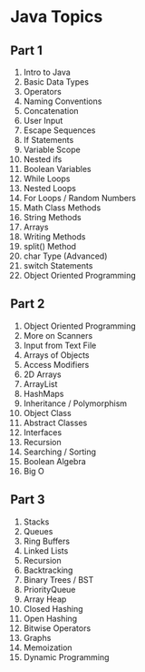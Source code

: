 # Java Topics

## Part 1

1. Intro to Java
2. Basic Data Types
3. Operators
4. Naming Conventions
5. Concatenation
6. User Input
7. Escape Sequences
8. If Statements
9. Variable Scope
10. Nested ifs
11. Boolean Variables
12. While Loops
13. Nested Loops
14. For Loops / Random Numbers
15. Math Class Methods
16. String Methods
17. Arrays
18. Writing Methods
19. split() Method
20. char Type (Advanced)
21. switch Statements
22. Object Oriented Programming

## Part 2

1. Object Oriented Programming
2. More on Scanners
3. Input from Text File
4. Arrays of Objects
5. Access Modifiers
6. 2D Arrays
7. ArrayList
8. HashMaps
9. Inheritance / Polymorphism
10. Object Class
11. Abstract Classes
12. Interfaces
13. Recursion
14. Searching / Sorting
15. Boolean Algebra
16. Big O

## Part 3

1. Stacks
2. Queues
3. Ring Buffers
4. Linked Lists
5. Recursion
6. Backtracking
7. Binary Trees / BST
8. PriorityQueue
9. Array Heap
10. Closed Hashing
11. Open Hashing
12. Bitwise Operators
13. Graphs
14. Memoization
15. Dynamic Programming
